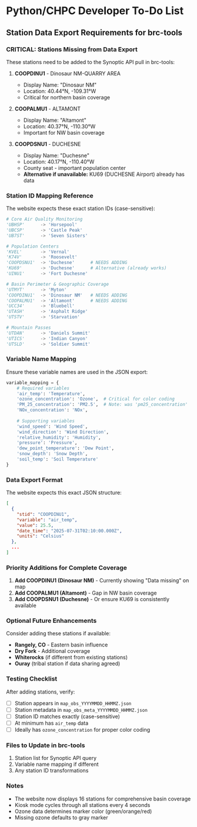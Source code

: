 # Python/CHPC Developer To-Do List
## Station Data Export Requirements for brc-tools

### CRITICAL: Stations Missing from Data Export
These stations need to be added to the Synoptic API pull in brc-tools:

1. **COOPDINU1** - Dinosaur NM-QUARRY AREA
   - Display Name: "Dinosaur NM"
   - Location: 40.44°N, -109.31°W
   - Critical for northern basin coverage
   
2. **COOPALMU1** - ALTAMONT
   - Display Name: "Altamont"
   - Location: 40.37°N, -110.30°W
   - Important for NW basin coverage

3. **COOPDSNU1** - DUCHESNE
   - Display Name: "Duchesne"
   - Location: 40.17°N, -110.40°W
   - County seat - important population center
   - **Alternative if unavailable:** KU69 (DUCHESNE Airport) already has data

### Station ID Mapping Reference
The website expects these exact station IDs (case-sensitive):

```python
# Core Air Quality Monitoring
'UBHSP'      -> 'Horsepool'
'UBCSP'      -> 'Castle Peak'
'UB7ST'      -> 'Seven Sisters'

# Population Centers
'KVEL'       -> 'Vernal'
'K74V'       -> 'Roosevelt'
'COOPDSNU1'  -> 'Duchesne'      # NEEDS ADDING
'KU69'       -> 'Duchesne'      # Alternative (already works)
'UINU1'      -> 'Fort Duchesne'

# Basin Perimeter & Geographic Coverage
'UTMYT'      -> 'Myton'
'COOPDINU1'  -> 'Dinosaur NM'   # NEEDS ADDING
'COOPALMU1'  -> 'Altamont'      # NEEDS ADDING
'UCC34'      -> 'Bluebell'
'UTASH'      -> 'Asphalt Ridge'
'UTSTV'      -> 'Starvation'

# Mountain Passes
'UTDAN'      -> 'Daniels Summit'
'UTICS'      -> 'Indian Canyon'
'UTSLD'      -> 'Soldier Summit'
```

### Variable Name Mapping
Ensure these variable names are used in the JSON export:

```python
variable_mapping = {
    # Required variables
    'air_temp': 'Temperature',
    'ozone_concentration': 'Ozone',  # Critical for color coding
    'PM_25_concentration': 'PM2.5',  # Note: was 'pm25_concentration' 
    'NOx_concentration': 'NOx',
    
    # Supporting variables
    'wind_speed': 'Wind Speed',
    'wind_direction': 'Wind Direction', 
    'relative_humidity': 'Humidity',
    'pressure': 'Pressure',
    'dew_point_temperature': 'Dew Point',
    'snow_depth': 'Snow Depth',
    'soil_temp': 'Soil Temperature'
}
```

### Data Export Format
The website expects this exact JSON structure:

```json
[
  {
    "stid": "COOPDINU1",
    "variable": "air_temp",
    "value": 25.5,
    "date_time": "2025-07-31T02:10:00.000Z",
    "units": "Celsius"
  },
  ...
]
```

### Priority Additions for Complete Coverage

1. **Add COOPDINU1 (Dinosaur NM)** - Currently showing "Data missing" on map
2. **Add COOPALMU1 (Altamont)** - Gap in NW basin coverage
3. **Add COOPDSNU1 (Duchesne)** - Or ensure KU69 is consistently available

### Optional Future Enhancements

Consider adding these stations if available:
- **Rangely, CO** - Eastern basin influence
- **Dry Fork** - Additional coverage
- **Whiterocks** (if different from existing stations)
- **Ouray** (tribal station if data sharing agreed)

### Testing Checklist
After adding stations, verify:
- [ ] Station appears in `map_obs_YYYYMMDD_HHMMZ.json`
- [ ] Station metadata in `map_obs_meta_YYYYMMDD_HHMMZ.json`
- [ ] Station ID matches exactly (case-sensitive)
- [ ] At minimum has `air_temp` data
- [ ] Ideally has `ozone_concentration` for proper color coding

### Files to Update in brc-tools
1. Station list for Synoptic API query
2. Variable name mapping if different
3. Any station ID transformations

### Notes
- The website now displays 16 stations for comprehensive basin coverage
- Kiosk mode cycles through all stations every 4 seconds
- Ozone data determines marker color (green/orange/red)
- Missing ozone defaults to gray marker